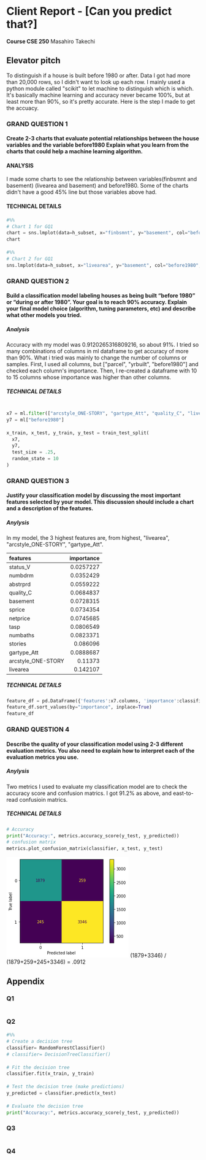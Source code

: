 # Client Report - [Can you predict that?]
__Course CSE 250__
Masahiro Takechi

## Elevator pitch
To distinguish if a house is built before 1980 or after. Data I got had more than 20,000 rows, so I didn't want to look up each row. I mainly used a python module called "scikit" to let machine to distinguish which is which. It's basically machine learning and accuracy never became 100%, but at least more than 90%, so it's pretty accurate. Here is the step I made to get the accuacy. 

### GRAND QUESTION 1
#### Create 2-3 charts that evaluate potential relationships between the house variables and the variable before1980 Explain what you learn from the charts that could help a machine learning algorithm.

#### ANALYSIS
I made some charts to see the relationship between variables(finbsmnt and basement) (livearea and basement) and before1980. Some of the charts didn't have a good 45% line but those variables above had. 

#### TECHNICAL DETAILS
```python 
#%%
# Chart 1 for GQ1
chart = sns.lmplot(data=h_subset, x="finbsmnt", y="basement", col="before1980", hue="before1980")
chart

#%%
# Chart 2 for GQ1
sns.lmplot(data=h_subset, x="livearea", y="basement", col="before1980", hue="before1980")
```

### GRAND QUESTION 2
#### Build a classification model labeling houses as being built “before 1980” or “during or after 1980”. Your goal is to reach 90% accuracy. Explain your final model choice (algorithm, tuning parameters, etc) and describe what other models you tried.

##### Analysis
Accuracy with my model was 0.9120265316809216, so about 91%. 
I tried so many combinations of columns in ml dataframe to get accuracy of more than 90%. What i tried was mainly to change the number of columns or samples. First, I used all columns, but ["parcel", "yrbuilt", "before1980"] and checked each column's importance. Then, I re-created a dataframe with 10 to 15 columns whose importance was higher than other columns. 
##### TECHNICAL DETAILS
```python

x7 = ml.filter(["arcstyle_ONE-STORY", "gartype_Att", "quality_C", "livearea", "basement", "stories", "tasp", "netprice", "sprice", "abstrprd", "numbaths", "status_V", "numbdrm"])
y7 = ml["before1980"]

x_train, x_test, y_train, y_test = train_test_split(
  x7,
  y7,
  test_size = .25, 
  random_state = 10
)
```


### GRAND QUESTION 3
#### Justify your classification model by discussing the most important features selected by your model. This discussion should include a chart and a description of the features.

##### Anylysis
In my model, the 3 highest features are, from highest, "livearea", "arcstyle_ONE-STORY", "gartype_Att". 

| features           |   importance |
|:-------------------|-------------:|
| status_V           |    0.0257227 |
| numbdrm            |    0.0352429 |
| abstrprd           |    0.0559222 |
| quality_C          |    0.0684837 |
| basement           |    0.0728315 |
| sprice             |    0.0734354 |
| netprice           |    0.0745685 |
| tasp               |    0.0806549 |
| numbaths           |    0.0823371 |
| stories            |    0.086096  |
| gartype_Att        |    0.0888687 |
| arcstyle_ONE-STORY |    0.11373   |
| livearea           |    0.142107  |
<!-- After submission, my teacher said that only this table itself doesn't mean anything, so I needed to create a visualization graph to see easily which features have greater values -->
##### TECHNICAL DETAILS

```python 
feature_df = pd.DataFrame({'features':x7.columns, 'importance':classifier.feature_importances_})
feature_df.sort_values(by="importance", inplace=True)
feature_df
```


### GRAND QUESTION 4
#### Describe the quality of your classification model using 2-3 different evaluation metrics. You also need to explain how to interpret each of the evaluation metrics you use.

##### Anylysis
Two metrics I used to evaluate my classification model are to check the accuracy score and confusion matrics. I got 91.2% as above, and east-to-read confusioin matrics. 
##### TECHNICAL DETAILS

```python 
# Accuracy
print("Accuracy:", metrics.accuracy_score(y_test, y_predicted))
# confusion matrix
metrics.plot_confusion_matrix(classifier, x_test, y_test)
```
![](./imgs/output.png)
(1879+3346) / (1879+259+245+3346) = .0912

## Appendix 

### Q1
``` python

```

### Q2
```python
#%%
# Create a decision tree
classifier= RandomForestClassifier()
# classifier= DecisionTreeClassifier()

# Fit the decision tree
classifier.fit(x_train, y_train)

# Test the decision tree (make predictions)
y_predicted = classifier.predict(x_test)

# Evaluate the decision tree
print("Accuracy:", metrics.accuracy_score(y_test, y_predicted))


```

### Q3
```python

```

### Q4
```python

```




